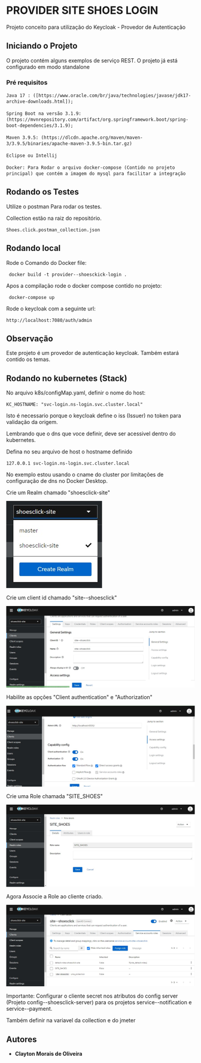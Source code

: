 # PROVIDER SITE SHOES LOGIN

Projeto conceito para utilização do Keycloak - Provedor de Autenticação

## Iniciando o Projeto

O projeto contém alguns exemplos de serviço REST. O projeto já está configurado em modo standalone

### Pré requisitos

```
Java 17 : ([https://www.oracle.com/br/java/technologies/javase/jdk17-archive-downloads.html]);

Spring Boot na versão 3.1.9:  (https://mvnrepository.com/artifact/org.springframework.boot/spring-boot-dependencies/3.1.9);

Maven 3.9.5: (https://dlcdn.apache.org/maven/maven-3/3.9.5/binaries/apache-maven-3.9.5-bin.tar.gz)

Eclipse ou Intellij

Docker: Para Rodar o arquivo docker-compose (Contido no projeto principal) que contém a imagem do mysql para facilitar a integração

```

## Rodando os Testes

Utilize o postman Para rodar os testes.

Collection estão na raiz do repositório.


```
Shoes.click.postman_collection.json
```

## Rodando local

Rode o Comando do Docker file:

```
 docker build -t provider--shoesckick-login .
```

Apos a compilação rode o docker compose contido no projeto:

```
 docker-compose up
```

Rode o keycloak com a seguinte url:

```
http://localhost:7080/auth/admin
```


## Observação

Este projeto é um provedor de autenticação keycloak. Também estará contido os temas.

## Rodando no kubernetes (Stack)

No arquivo k8s/configMap.yaml, definir o nome do host:

```
KC_HOSTNAME: "svc-login.ns-login.svc.cluster.local"
```

Isto é necessario porque o keycloak define o iss (Issuer) no token para validação da origem.

Lembrando que o dns que voce definir, deve ser acessivel dentro do kubernetes.

Defina no seu arquivo de host o hostname definido

```
127.0.0.1 svc-login.ns-login.svc.cluster.local
```
No exemplo estou usando o cname do cluster por limitações de configuração de dns no Docker Desktop.


Crie um Realm chamado "shoesclick-site"

![alt text](https://github.com/shoesclick/provider--shoesclick-login/blob/master/img/CreateRealm.jpg?raw=true)

Crie um client id chamado "site--shoesclick"

![alt text](https://github.com/shoesclick/provider--shoesclick-login/blob/master/img/CreateClient.jpg?raw=true)

Habilite as opções "Client authentication" e "Authorization"

![alt text](https://github.com/shoesclick/provider--shoesclick-login/blob/master/img/ClientAuthentication.jpg?raw=true)

Crie uma Role chamada "SITE_SHOES"

![alt text](https://github.com/shoesclick/provider--shoesclick-login/blob/master/img/CreateRole.jpg?raw=true)

Agora Associe a Role ao cliente criado.

![alt text](https://github.com/shoesclick/provider--shoesclick-login/blob/master/img/AssociateClientRealm.jpg?raw=true)


Importante: Configurar o cliente secret nos atributos do config server (Projeto config--shoesclick-server) 
para os projetos service--notification e service--payment. 

Também definir na variavel da collection e do jmeter

## Autores

* **Clayton Morais de Oliveira**
